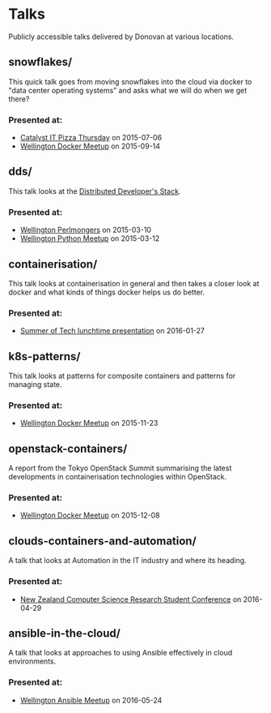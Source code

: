 # Talks

Publicly accessible talks delivered by Donovan at various locations.

## snowflakes/
This quick talk goes from moving snowflakes into the cloud via docker to "data
center operating systems" and asks what we will do when we get there?

### Presented at:
* [Catalyst IT Pizza Thursday] on 2015-07-06
* [Wellington Docker Meetup] on 2015-09-14


## dds/
This talk looks at the [Distributed Developer's Stack].

### Presented at:
* [Wellington Perlmongers] on 2015-03-10
* [Wellington Python Meetup] on 2015-03-12

## containerisation/
This talk looks at containerisation in general and then takes a closer look at
docker and what kinds of things docker helps us do better.

### Presented at:
* [Summer of Tech lunchtime presentation] on 2016-01-27

## k8s-patterns/
This talk looks at patterns for composite containers and patterns for managing
state.

### Presented at:
* [Wellington Docker Meetup] on 2015-11-23

## openstack-containers/
A report from the Tokyo OpenStack Summit summarising the latest developments in
containerisation technologies within OpenStack.

### Presented at:
* [Wellington Docker Meetup] on 2015-12-08

## clouds-containers-and-automation/
A talk that looks at Automation in the IT industry and where its heading.

### Presented at:
* [New Zealand Computer Science Research Student Conference] on 2016-04-29

## ansible-in-the-cloud/
A talk that looks at approaches to using Ansible effectively in cloud
environments.

### Presented at:
* [Wellington Ansible Meetup] on 2016-05-24

  [Wellington Docker Meetup]: http://www.meetup.com/Docker-Wellington/
  [Summer of Tech lunchtime presentation]: http://www.summeroftech.co.nz/
  [Wellington Python Meetup]: http://www.meetup.com/NZPUG-Wellington/
  [Wellington Perlmongers]: http://wellington.pm.org/
  [Catalyst IT Pizza Thursday]: http://www.catalyst.net.nz/
  [Distributed Developer's Stack]: http://sites.oreilly.com/odewahn/dds-field-guide/
  [New Zealand Computer Science Research Student Conference]: https://ecs.victoria.ac.nz/Events/NZCSRSC2016/
  [Wellington Ansible Meetup]: http://www.meetup.com/Ansible-New-Zealand/

